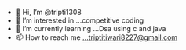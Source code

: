 - 👋 Hi, I’m @tripti1308
- 👀 I’m interested in ...competitive coding
- 🌱 I’m currently learning ...Dsa using c and java
- 📫 How to reach me ...triptitiwari8227@gmail.com

<!---
tripti1308/tripti1308 is a ✨ special ✨ repository because its `README.md` (this file) appears on your GitHub profile.
You can click the Preview link to take a look at your changes.
--->

